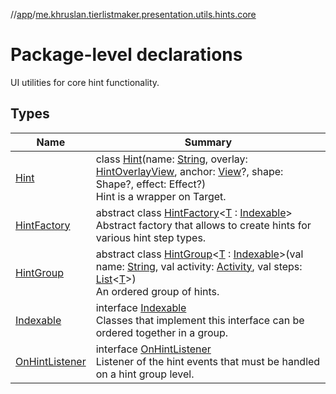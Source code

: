 //[app](../../index.md)/[me.khruslan.tierlistmaker.presentation.utils.hints.core](index.md)

# Package-level declarations

UI utilities for core hint functionality.

## Types

| Name | Summary |
|---|---|
| [Hint](-hint/index.md) | class [Hint](-hint/index.md)(name: [String](https://kotlinlang.org/api/latest/jvm/stdlib/kotlin/-string/index.html), overlay: [HintOverlayView](../me.khruslan.tierlistmaker.presentation.views/-hint-overlay-view/index.md), anchor: [View](https://developer.android.com/reference/kotlin/android/view/View.html)?, shape: Shape?, effect: Effect?)<br>Hint is a wrapper on Target. |
| [HintFactory](-hint-factory/index.md) | abstract class [HintFactory](-hint-factory/index.md)&lt;[T](-hint-factory/index.md) : [Indexable](-indexable/index.md)&gt;<br>Abstract factory that allows to create hints for various hint step types. |
| [HintGroup](-hint-group/index.md) | abstract class [HintGroup](-hint-group/index.md)&lt;[T](-hint-group/index.md) : [Indexable](-indexable/index.md)&gt;(val name: [String](https://kotlinlang.org/api/latest/jvm/stdlib/kotlin/-string/index.html), val activity: [Activity](https://developer.android.com/reference/kotlin/android/app/Activity.html), val steps: [List](https://kotlinlang.org/api/latest/jvm/stdlib/kotlin.collections/-list/index.html)&lt;[T](-hint-group/index.md)&gt;)<br>An ordered group of hints. |
| [Indexable](-indexable/index.md) | interface [Indexable](-indexable/index.md)<br>Classes that implement this interface can be ordered together in a group. |
| [OnHintListener](-on-hint-listener/index.md) | interface [OnHintListener](-on-hint-listener/index.md)<br>Listener of the hint events that must be handled on a hint group level. |
